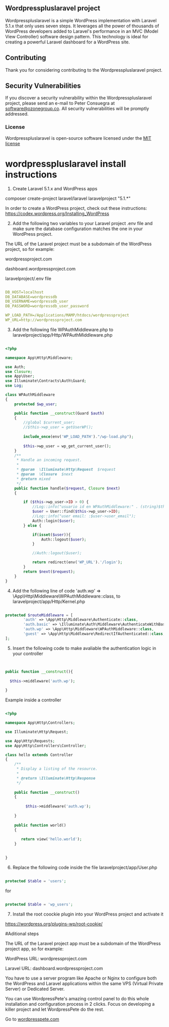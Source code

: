 ## Wordpresspluslaravel project

Wordpresspluslaravel is a simple WordPress implementation with Laravel 5.1.x that only uses seven steps. It leverages all the power of thousands of WordPress developers added to Laravel's performance in an MVC (Model View Controller) software design pattern. This technology is ideal for creating a powerful Laravel dashboard for a WordPress site.

## Contributing

Thank you for considering contributing to the Wordpresspluslaravel project.

## Security Vulnerabilities

If you discover a security vulnerability within the Wordpresspluslaravel project, please send an e-mail to Peter Consuegra at software@ozonegroup.co. All security vulnerabilities will be promptly addressed.

### License

Wordpresspluslaravel is open-source software licensed under the [MIT license](http://opensource.org/licenses/MIT)

# wordpresspluslaravel install instructions

1) Create Laravel 5.1.x and WordPress apps 

composer create-project laravel/laravel laravelproject "5.1.*"

In order to create a WordPress project, check out these instructions: https://codex.wordpress.org/Installing_WordPress 


2) Add the following two variables to your Laravel project .env file and make sure the database configuration matches the one in your WordPress project.

The URL of the Laravel project must be a subdomain of the WordPress project, so for example: 

wordpressproject.com

dashboard.wordpressproject.com

laravelproject/.env file

```yaml

DB_HOST=localhost
DB_DATABASE=wordpressdb
DB_USERNAME=wordpressdb_user
DB_PASSWORD=wordpressdb_user_password

WP_LOAD_PATH=/Applications/MAMP/htdocs/wordpressproject
WP_URL=http://wordpressproject.com

```

3) Add the following file WPAuthMiddleware.php
to laravelproject/app/Http/WPAuthMiddleware.php


```php

<?php

namespace App\Http\Middleware;

use Auth;
use Closure;
use App\User;
use Illuminate\Contracts\Auth\Guard;
use Log;

class WPAuthMiddleware
{
    protected $wp_user;

    public function __construct(Guard $auth)
    {
        //global $current_user;
        //$this->wp_user = getUserWP();
		
    	include_once(env('WP_LOAD_PATH')."/wp-load.php");  
	
        $this->wp_user = wp_get_current_user();
    }
    /**
     * Handle an incoming request.
     *
     * @param  \Illuminate\Http\Request  $request
     * @param  \Closure  $next
     * @return mixed
     */
    public function handle($request, Closure $next)
    {

        if ($this->wp_user->ID > 0) {
			//Log::info("usuario id en WPAuthMiddleware:" . (string)$this->wp_user->ID);
            $user = User::find($this->wp_user->ID);
			//Log::info("user email: :$user->user_email");
            Auth::login($user);
        } else {

			if(isset($user)){
				Auth::logout($user);
			}

            //Auth::logout($user);

            return redirect(env('WP_URL').'/login');
        }
        return $next($request);
    }
}

```

4) Add the following line of code 'auth.wp' => \App\Http\Middleware\WPAuthMiddleware::class,
to laravelproject/app/Http/Kernel.php

```php

protected $routeMiddleware = [
        'auth' => \App\Http\Middleware\Authenticate::class,
        'auth.basic' => \Illuminate\Auth\Middleware\AuthenticateWithBasicAuth::class,
		'auth.wp' => \App\Http\Middleware\WPAuthMiddleware::class,
        'guest' => \App\Http\Middleware\RedirectIfAuthenticated::class,
];

```

5) Insert the following code to make avaliable the authentication logic in your controller

```php


public function __construct(){
	      
  $this->middleware('auth.wp');
			
}

```

Example inside a controller

```php

<?php

namespace App\Http\Controllers;

use Illuminate\Http\Request;

use App\Http\Requests;
use App\Http\Controllers\Controller;

class hello extends Controller
{
    /**
     * Display a listing of the resource.
     *
     * @return \Illuminate\Http\Response
     */
	
	public function __construct()
	{
	      
	     $this->middleware('auth.wp');
			
	}
	
    public function world()
    {
       
	   return view('hello.world');
    }

   
}

```

6) Replace the following code inside the file laravelproject/app/User.php

```php

protected $table = 'users';

```

for 

```php

protected $table = 'wp_users';

```

7) Install the root coockie plugin into your WordPress project and activate it 

https://wordpress.org/plugins-wp/root-cookie/


#Aditional steps

The URL of the Laravel project app must be a subdomain of the WordPress project app, so for example:

WordPress URL: wordpressproject.com

Laravel URL: dashboard.wordpressproject.com

You have to use a server program like Apache or Nginx to configure both the WordPress and Laravel applications within the same VPS (Virtual Private Server) or Dedicated Server.

You can use WordpressPete's amazing control panel to do this whole installation and configuration process in 2 clicks. Focus on developing a killer project and let WordpressPete do the rest. 

Go to [wordpresspete.com](http://wordpresspete.com "WordPressPete Homepage")





